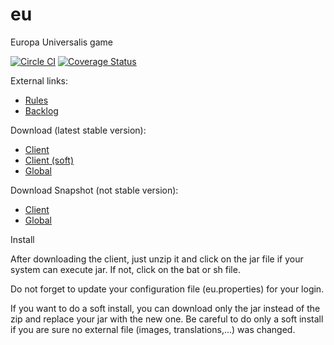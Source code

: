 # eu
Europa Universalis game

[![Circle CI](https://circleci.com/gh/BAMGames/europa-universalis-implementation.png?style=shield)](https://circleci.com/gh/FogiaFr/eu)
[![Coverage Status](https://coveralls.io/repos/github/FogiaFr/eu/badge.svg?branch=master&dummy=1)](https://coveralls.io/github/FogiaFr/eu?branch=master)

External links:
 - [Rules](http://old.bamgames.org/Europa/EU8/dev/master/)
 - [Backlog](https://tree.taiga.io/project/fogiafr-eu/epics)

Download (latest stable version):
 - [Client](https://dl.bintray.com/mkl/eu/com/mkl/eu/front/eu-front-client/1.0.2/eu-front-client-1.0.2-zip.zip)
 - [Client (soft)](https://dl.bintray.com/mkl/eu/com/mkl/eu/front/eu-front-client/1.0.2/eu-front-client-1.0.2.jar)
 - [Global](https://dl.bintray.com/mkl/eu/com/mkl/eu/)

Download Snapshot (not stable version):
 - [Client](https://oss.jfrog.org/artifactory/list/oss-snapshot-local/com/mkl/eu/front/eu-front-client/1.0.3-SNAPSHOT)
 - [Global](https://oss.jfrog.org/artifactory/list/oss-snapshot-local/com/mkl/eu/)

Install

After downloading the client, just unzip it and click on the jar file if your system can execute jar.
If not, click on the bat or sh file.

Do not forget to update your configuration file (eu.properties) for your login.

If you want to do a soft install, you can download only the jar instead of the zip and replace your jar with the new one.
Be careful to do only a soft install if you are sure no external file (images, translations,...) was changed.
